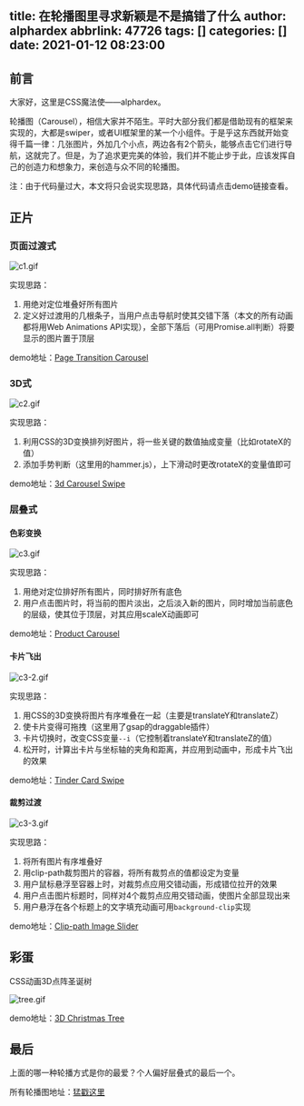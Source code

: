 title: 在轮播图里寻求新颖是不是搞错了什么
author: alphardex
abbrlink: 47726
tags: []
categories: []
date: 2021-01-12 08:23:00
---
## 前言

大家好，这里是CSS魔法使——alphardex。

轮播图（Carousel），相信大家并不陌生。平时大部分我们都是借助现有的框架来实现的，大都是swiper，或者UI框架里的某一个小组件。于是乎这东西就开始变得千篇一律：几张图片，外加几个小点，两边各有2个箭头，能够点击它们进行导航，这就完了。但是，为了追求更完美的体验，我们并不能止步于此，应该发挥自己的创造力和想象力，来创造与众不同的轮播图。

注：由于代码量过大，本文将只会说实现思路，具体代码请点击demo链接查看。

<!--more-->

## 正片

### 页面过渡式

![c1.gif](https://i.loli.net/2021/01/12/KY7sMzWh4GDvgpm.gif)

实现思路：

1. 用绝对定位堆叠好所有图片
2. 定义好过渡用的几根条子，当用户点击导航时使其交错下落（本文的所有动画都将用Web Animations API实现），全部下落后（可用Promise.all判断）将要显示的图片置于顶层

demo地址：[Page Transition Carousel](https://codepen.io/alphardex/pen/KKwZwqr)

### 3D式

![c2.gif](https://i.loli.net/2021/01/12/ZWKhRHtmbyruUMo.gif)

实现思路：

1. 利用CSS的3D变换排列好图片，将一些关键的数值抽成变量（比如rotateX的值）
2. 添加手势判断（这里用的hammer.js），上下滑动时更改rotateX的变量值即可

demo地址：[3d Carousel Swipe](https://codepen.io/alphardex/pen/YzqKJGM)

### 层叠式

#### 色彩变换

![c3.gif](https://i.loli.net/2021/01/12/uJz8irZ9ojKsnRg.gif)

实现思路：

1. 用绝对定位排好所有图片，同时排好所有底色
2. 用户点击图片时，将当前的图片淡出，之后淡入新的图片，同时增加当前底色的层级，使其位于顶层，对其应用scaleX动画即可

demo地址：[Product Carousel](https://codepen.io/alphardex/pen/dyPQyKY)

#### 卡片飞出

![c3-2.gif](https://i.loli.net/2021/01/12/giAoVOWvbJPE5rs.gif)

实现思路：

1. 用CSS的3D变换将图片有序堆叠在一起（主要是translateY和translateZ）
2. 使卡片变得可拖拽（这里用了gsap的draggable插件）
3. 卡片切换时，改变CSS变量`--i`（它控制着translateY和translateZ的值）
4. 松开时，计算出卡片与坐标轴的夹角和距离，并应用到动画中，形成卡片飞出的效果

demo地址：[Tinder Card Swipe](https://codepen.io/alphardex/pen/WNGjNxb)

#### 裁剪过渡

![c3-3.gif](https://i.loli.net/2021/01/12/p6lKXtx5enzUM1P.gif)

实现思路：

1. 将所有图片有序堆叠好
2. 用clip-path裁剪图片的容器，将所有裁剪点的值都设定为变量
3. 用户鼠标悬浮至容器上时，对裁剪点应用交错动画，形成错位拉开的效果
4. 用户点击图片标题时，同样对4个裁剪点应用交错动画，使图片全部显现出来
5. 用户悬浮在各个标题上的文字填充动画可用`background-clip`实现

demo地址：[Clip-path Image Slider](https://codepen.io/alphardex/pen/qBayegw)

## 彩蛋

CSS动画3D点阵圣诞树

![tree.gif](https://i.loli.net/2021/01/12/lQLVHj1CZ3nuMP4.gif)

demo地址：[3D Christmas Tree](https://codepen.io/alphardex/pen/bGwYgEa)

## 最后

上面的哪一种轮播方式是你的最爱？个人偏好层叠式的最后一个。

所有轮播图地址：[猛戳这里](https://codepen.io/collection/DQPRzJ)